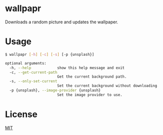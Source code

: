 # wallpapr
Downloads a random picture and updates the wallpaper.

# Usage
```bash
$ wallpapr [-h] [-c] [-s] [-p {unsplash}]

optional arguments:
  -h, --help            show this help message and exit
  -c, --get-current-path
                        Get the current background path.
  -s, --only-set-current
                        Set the current background without downloading.
  -p {unsplash}, --image-provider {unsplash}
                        Set the image provider to use.
```

# License
[MIT](./LICENSE)
